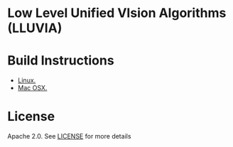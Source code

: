 # Low Level Unified VIsion Algorithms (LLUVIA)

# Build Instructions

* [Linux.](https://github.com/jadarve/lluvia/wiki/Linux-Build)
* [Mac OSX.](https://github.com/jadarve/lluvia/wiki/OSX-Build)


# License

Apache 2.0. See [LICENSE](https://github.com/jadarve/lluvia/blob/master/LICENSE) for more details

